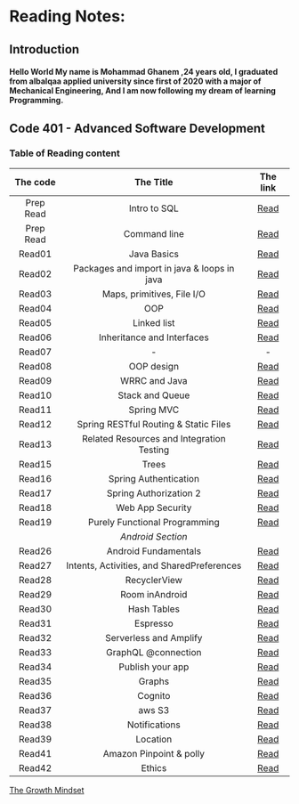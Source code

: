 # Reading Notes:

## Introduction
#### Hello World My name is Mohammad Ghanem ,24 years old, I graduated from albalqaa applied university since first of 2020 with a major of Mechanical Engineering, And I am now following my dream of learning Programming.



## Code 401 - Advanced Software Development
### Table of Reading content

|   The code         |           The Title           |        The link        |
| :-----------------:  | :-----------------------------: |:----------------------:|
|   Prep Read        |          Intro to SQL         | [Read](All%20Reading%20md%20File/CommandLine.md) |
|   Prep Read        |         Command line          |  [Read](All%20Reading%20md%20File/DataBase.md)   |
|   Read01           |             Java Basics       |   [Read](All%20Reading%20md%20File/Read01.md)    |
|   Read02           |Packages and import in java & loops in java|   [Read](All%20Reading%20md%20File/Read02.md)    |
|   Read03           |   Maps, primitives, File I/O  |   [Read](All%20Reading%20md%20File/Read03.md)    |
|   Read04           |               OOP             |   [Read](All%20Reading%20md%20File/Read04.md)    |
|   Read05           |         Linked list           |   [Read](All%20Reading%20md%20File/Read05.md)    |
|   Read06           | Inheritance and Interfaces    |   [Read](All%20Reading%20md%20File/Read06.md)    |
|   Read07           |                -              |           -            |
|   Read08           |            OOP design         |   [Read](All%20Reading%20md%20File/Read08.md)    |
|   Read09           |            WRRC and Java      |   [Read](All%20Reading%20md%20File/Read09.md)    |
|   Read10           |        Stack and Queue        |   [Read](All%20Reading%20md%20File/Read10.md)    |
|   Read11           |            Spring MVC         |   [Read](All%20Reading%20md%20File/Read11.md)    |
|   Read12           | Spring RESTful Routing & Static Files|   [Read](All%20Reading%20md%20File/Read12.md)    |
|   Read13           | Related Resources and Integration Testing |   [Read](All%20Reading%20md%20File/Read13.md)    |
|   Read15           |          Trees                 |   [Read](All%20Reading%20md%20File/Read15.md)    |
|   Read16           |       Spring Authentication    |   [Read](All%20Reading%20md%20File/Read16.md)    |
|   Read17           |       Spring Authorization 2    |   [Read](All%20Reading%20md%20File/Read17.md)    |
|   Read18           |     Web App Security           |   [Read](All%20Reading%20md%20File/Read18.md)    |
|   Read19           | Purely Functional Programming  |   [Read](All%20Reading%20md%20File/Read19.md)    |
|                    |       *Android Section*          |                        |
|   Read26           |   Android Fundamentals         |   [Read](All%20Reading%20md%20File/Read26.md)    |
|   Read27           | Intents, Activities, and SharedPreferences |   [Read](All%20Reading%20md%20File/Read27.md)    |
|   Read28           |    RecyclerView                |   [Read](All%20Reading%20md%20File/Read28.md)    |
|   Read29            |   Room inAndroid              |   [Read](All%20Reading%20md%20File/Read29.md)    |
|   Read30           |    Hash Tables                 |   [Read](All%20Reading%20md%20File/Read30.md)    |
|   Read31           |    Espresso                 |   [Read](All%20Reading%20md%20File/Read31.md)    |
|   Read32           |    Serverless and Amplify     |   [Read](All%20Reading%20md%20File/Read32.md)    |
|   Read33           |    GraphQL @connection     |   [Read](All%20Reading%20md%20File/Read33.md)    |
|   Read34           |   Publish your app      |   [Read](All%20Reading%20md%20File/Read34.md)    |
|   Read35           |   Graphs      |   [Read](All%20Reading%20md%20File/Read35.md)    |
|   Read36           |   Cognito      |   [Read](All%20Reading%20md%20File/Read36.md)    |
|   Read37           |   aws S3      |   [Read](All%20Reading%20md%20File/Read37.md)    |
|   Read38           |   Notifications      |   [Read](All%20Reading%20md%20File/Read38.md)    |
|   Read39           |   Location      |   [Read](All%20Reading%20md%20File/Read39.md)    |
|   Read41           |   Amazon Pinpoint & polly      |   [Read](All%20Reading%20md%20File/Read41.md)    |
|   Read42           |   Ethics      |   [Read](All%20Reading%20md%20File/Read42.md)    |


[The Growth Mindset](https://github.com/ghanemgit/reading-notes/tree/The-Growth-Mindset)


